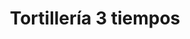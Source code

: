 ---
title: "Tortillería 3 tiempos"
url: /santa-catarina-pinula/tortilleria-3-tiempos/
shop: Bioladen
---